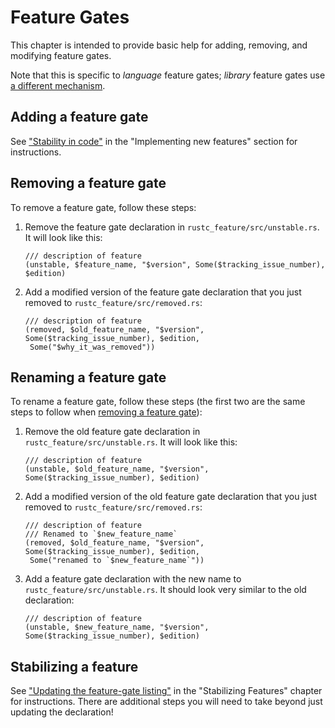 # Feature Gates

This chapter is intended to provide basic help for adding, removing, and
modifying feature gates.

Note that this is specific to *language* feature gates; *library* feature gates use [a different
mechanism][libs-gate].

[libs-gate]: ./stability.md

## Adding a feature gate

See ["Stability in code"][adding] in the "Implementing new features" section for instructions.

[adding]: ./implementing_new_features.md#stability-in-code

## Removing a feature gate

[removing]: #removing-a-feature-gate

To remove a feature gate, follow these steps:

1. Remove the feature gate declaration in `rustc_feature/src/unstable.rs`.
   It will look like this:

   ```rust,ignore
   /// description of feature
   (unstable, $feature_name, "$version", Some($tracking_issue_number), $edition)
   ```

2. Add a modified version of the feature gate declaration that you just
   removed to `rustc_feature/src/removed.rs`:

   ```rust,ignore
   /// description of feature
   (removed, $old_feature_name, "$version", Some($tracking_issue_number), $edition,
    Some("$why_it_was_removed"))
   ```


## Renaming a feature gate

[renaming]: #renaming-a-feature-gate

To rename a feature gate, follow these steps (the first two are the same steps
to follow when [removing a feature gate][removing]):

1. Remove the old feature gate declaration in `rustc_feature/src/unstable.rs`.
   It will look like this:

   ```rust,ignore
   /// description of feature
   (unstable, $old_feature_name, "$version", Some($tracking_issue_number), $edition)
   ```

2. Add a modified version of the old feature gate declaration that you just
   removed to `rustc_feature/src/removed.rs`:

   ```rust,ignore
   /// description of feature
   /// Renamed to `$new_feature_name`
   (removed, $old_feature_name, "$version", Some($tracking_issue_number), $edition,
    Some("renamed to `$new_feature_name`"))
   ```

3. Add a feature gate declaration with the new name to
   `rustc_feature/src/unstable.rs`. It should look very similar to the old
   declaration:

   ```rust,ignore
   /// description of feature
   (unstable, $new_feature_name, "$version", Some($tracking_issue_number), $edition)
   ```


## Stabilizing a feature

See ["Updating the feature-gate listing"] in the "Stabilizing Features" chapter
for instructions. There are additional steps you will need to take beyond just
updating the declaration!


["Stability in code"]: ./implementing_new_features.md#stability-in-code
["Updating the feature-gate listing"]: ./stabilization_guide.md#updating-the-feature-gate-listing
